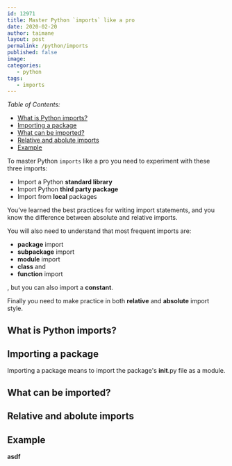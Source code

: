 ```yaml
---
id: 12971
title: Master Python `imports` like a pro
date: 2020-02-20
author: taimane
layout: post
permalink: /python/imports
published: false
image: 
categories: 
   - python
tags:
   - imports
---
```

_Table of Contents:_
- [What is Python imports?](#what-is-python-imports)
- [Importing a package](#importing-a-package)
- [What can be imported?](#what-can-be-imported)
- [Relative and abolute imports](#relative-and-abolute-imports)
- [Example](#example)

To master Python `imports` like a pro you need to experiment with these three imports:

* Import a Python **standard library**
* Import Python **third party package**
* Import from **local** packages

 You’ve learned the best practices for writing import statements, and you know the difference between absolute and relative imports.

You will also need to understand that most frequent imports are:
*  **package** import 
*  **subpackage** import 
*  **module** import 
*  **class** and
*  **function** import

, but you can also import a **constant**.

Finally you need to make practice in both **relative** and **absolute** import style.

## What is Python imports?

## Importing a package

Importing a package means to import the package's __init__.py file as a module.

## What can be imported?
## Relative and abolute imports
## Example 


__asdf__

